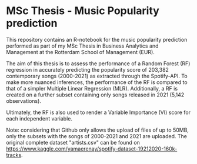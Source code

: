 # MSc Thesis - Music Popularity prediction


This repository contains an R-notebook for the music popularity prediction performed as part of my MSc Thesis in Business Analytics and Management at the Rotterdam School of Management (EUR).

The aim of this thesis is to assess the performance of a Random Forest (RF) regression in accurately predicting the popularity score of 203,382 contemporary songs (2000-2021) as extracted through the Spotify-API.
To make more nuanced inferences, the performance of the RF is compared to that of a simpler Multiple Linear Regression (MLR). Additionally, a RF is created on a further subset containing only songs released in 2021 (5,142 observations). 

Ultimately, the RF is also used to render a Variable Importance (VI) score for each independent variable.

Note: considering that Github only allows the upload of files of up to 50MB, only the subsets with the songs of 2000-2021 and 2021 are uploaded. The original complete dataset "artists.csv" can be found on https://www.kaggle.com/yamaerenay/spotify-dataset-19212020-160k-tracks.
